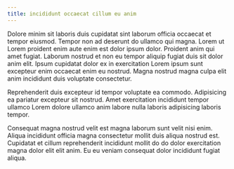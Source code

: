 ```yaml
---
title: incididunt occaecat cillum eu anim
---
```


Dolore minim sit laboris duis cupidatat sint laborum officia occaecat et tempor eiusmod. Tempor non ad deserunt do ullamco qui magna. Lorem ut Lorem proident enim aute enim est dolor ipsum dolor. Proident anim qui amet fugiat. Laborum nostrud et non eu tempor aliquip fugiat duis sit dolor anim elit. Ipsum cupidatat dolor ex in exercitation Lorem ipsum sunt excepteur enim occaecat enim eu nostrud. Magna nostrud magna culpa elit anim incididunt duis voluptate consectetur.

Reprehenderit duis excepteur id tempor voluptate ea commodo. Adipisicing ea pariatur excepteur sit nostrud. Amet exercitation incididunt tempor ullamco Lorem dolore ullamco anim labore nulla laboris adipisicing laboris tempor.

Consequat magna nostrud velit est magna laborum sunt velit nisi enim. Aliqua incididunt officia magna consectetur mollit duis aliqua nostrud est. Cupidatat et cillum reprehenderit incididunt mollit do do dolor exercitation magna dolor elit elit anim. Eu eu veniam consequat dolor incididunt fugiat aliqua.
